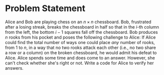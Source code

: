# Problem Statement

Alice and Bob are playing chess on an $n\times n$ chessboard. Bob, frustrated after a losing streak, breaks the chessboard in half so that in the $i$-th column from the left, the bottom $i-1$ squares fall off the chessboard.
Bob produces $n$ rooks from his pocket and poses the following challenge to Alice: If Alice could find the total number of ways one could place *any* number of rooks, from $1$ to $n$, in a way that no two rooks attack each other (i.e., no two share a row or a column) on the broken chessboard, he would admit his defeat to Alice.
Alice spends some time and does come to an answer. However, she can't check whether she's right or not. Write a code for Alice to verify her answers.

